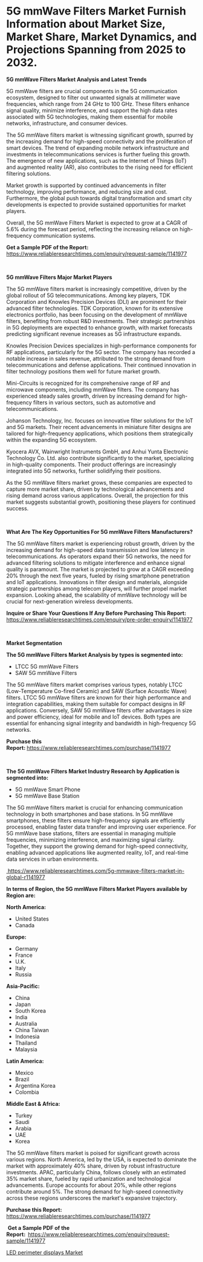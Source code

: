 <p><h1>5G mmWave Filters Market Furnish Information about Market Size, Market Share, Market Dynamics, and Projections Spanning from 2025 to 2032.</h1></p><p><strong>5G mmWave Filters Market Analysis and Latest Trends</strong></p>
<p><p>5G mmWave filters are crucial components in the 5G communication ecosystem, designed to filter out unwanted signals at millimeter wave frequencies, which range from 24 GHz to 100 GHz. These filters enhance signal quality, minimize interference, and support the high data rates associated with 5G technologies, making them essential for mobile networks, infrastructure, and consumer devices.</p><p>The 5G mmWave filters market is witnessing significant growth, spurred by the increasing demand for high-speed connectivity and the proliferation of smart devices. The trend of expanding mobile network infrastructure and investments in telecommunications services is further fueling this growth. The emergence of new applications, such as the Internet of Things (IoT) and augmented reality (AR), also contributes to the rising need for efficient filtering solutions.</p><p>Market growth is supported by continued advancements in filter technology, improving performance, and reducing size and cost. Furthermore, the global push towards digital transformation and smart city developments is expected to provide sustained opportunities for market players.</p><p>Overall, the 5G mmWave Filters Market is expected to grow at a CAGR of 5.6% during the forecast period, reflecting the increasing reliance on high-frequency communication systems.</p></p>
<p><strong>Get a Sample PDF of the Report:&nbsp;</strong> <a href="https://www.reliableresearchtimes.com/enquiry/request-sample/1141977?utm_campaign=3551&utm_medium=2&utm_source=Github&utm_content=ia&utm_term=24032025&utm_id=5g-mmwave-filters">https://www.reliableresearchtimes.com/enquiry/request-sample/1141977</a></p>
<p>&nbsp;</p>
<p><strong>5G mmWave Filters Major Market Players</strong></p>
<p><p>The 5G mmWave filters market is increasingly competitive, driven by the global rollout of 5G telecommunications. Among key players, TDK Corporation and Knowles Precision Devices (DLI) are prominent for their advanced filter technologies. TDK Corporation, known for its extensive electronics portfolio, has been focusing on the development of mmWave filters, benefiting from robust R&D investments. Their strategic partnerships in 5G deployments are expected to enhance growth, with market forecasts predicting significant revenue increases as 5G infrastructure expands.</p><p>Knowles Precision Devices specializes in high-performance components for RF applications, particularly for the 5G sector. The company has recorded a notable increase in sales revenue, attributed to the strong demand from telecommunications and defense applications. Their continued innovation in filter technology positions them well for future market growth.</p><p>Mini-Circuits is recognized for its comprehensive range of RF and microwave components, including mmWave filters. The company has experienced steady sales growth, driven by increasing demand for high-frequency filters in various sectors, such as automotive and telecommunications. </p><p>Johanson Technology, Inc. focuses on innovative filter solutions for the IoT and 5G markets. Their recent advancements in miniature filter designs are tailored for high-frequency applications, which positions them strategically within the expanding 5G ecosystem.</p><p>Kyocera AVX, Wainwright Instruments GmbH, and Anhui Yunta Electronic Technology Co. Ltd. also contribute significantly to the market, specializing in high-quality components. Their product offerings are increasingly integrated into 5G networks, further solidifying their positions.</p><p>As the 5G mmWave filters market grows, these companies are expected to capture more market share, driven by technological advancements and rising demand across various applications. Overall, the projection for this market suggests substantial growth, positioning these players for continued success.</p></p>
<p>&nbsp;</p>
<p><strong>What Are The Key Opportunities For 5G mmWave Filters Manufacturers?</strong></p>
<p><p>The 5G mmWave filters market is experiencing robust growth, driven by the increasing demand for high-speed data transmission and low latency in telecommunications. As operators expand their 5G networks, the need for advanced filtering solutions to mitigate interference and enhance signal quality is paramount. The market is projected to grow at a CAGR exceeding 20% through the next five years, fueled by rising smartphone penetration and IoT applications. Innovations in filter design and materials, alongside strategic partnerships among telecom players, will further propel market expansion. Looking ahead, the scalability of mmWave technology will be crucial for next-generation wireless developments.</p></p>
<p><strong>Inquire or Share Your Questions If Any Before Purchasing This Report:</strong> <a href="https://www.reliableresearchtimes.com/enquiry/pre-order-enquiry/1141977?utm_campaign=3551&utm_medium=2&utm_source=Github&utm_content=ia&utm_term=24032025&utm_id=5g-mmwave-filters">https://www.reliableresearchtimes.com/enquiry/pre-order-enquiry/1141977</a></p>
<p>&nbsp;</p>
<p><strong>Market Segmentation</strong></p>
<p><strong>The 5G mmWave Filters Market Analysis by types is segmented into:</strong></p>
<p><ul><li>LTCC 5G mmWave Filters</li><li>SAW 5G mmWave Filters</li></ul></p>
<p><p>The 5G mmWave filters market comprises various types, notably LTCC (Low-Temperature Co-fired Ceramic) and SAW (Surface Acoustic Wave) filters. LTCC 5G mmWave filters are known for their high performance and integration capabilities, making them suitable for compact designs in RF applications. Conversely, SAW 5G mmWave filters offer advantages in size and power efficiency, ideal for mobile and IoT devices. Both types are essential for enhancing signal integrity and bandwidth in high-frequency 5G networks.</p></p>
<p><strong>Purchase this Report:&nbsp;</strong><a href="https://www.reliableresearchtimes.com/purchase/1141977?utm_campaign=3551&utm_medium=2&utm_source=Github&utm_content=ia&utm_term=24032025&utm_id=5g-mmwave-filters">https://www.reliableresearchtimes.com/purchase/1141977</a></p>
<p>&nbsp;</p>
<p><strong>The 5G mmWave Filters Market Industry Research by Application is segmented into:</strong></p>
<p><ul><li>5G mmWave Smart Phone</li><li>5G mmWave Base Station</li></ul></p>
<p><p>The 5G mmWave filters market is crucial for enhancing communication technology in both smartphones and base stations. In 5G mmWave smartphones, these filters ensure high-frequency signals are efficiently processed, enabling faster data transfer and improving user experience. For 5G mmWave base stations, filters are essential in managing multiple frequencies, minimizing interference, and maximizing signal clarity. Together, they support the growing demand for high-speed connectivity, enabling advanced applications like augmented reality, IoT, and real-time data services in urban environments.</p></p>
<p><a href="https://www.reliableresearchtimes.com/5g-mmwave-filters-market-in-global-r1141977?utm_campaign=3551&utm_medium=2&utm_source=Github&utm_content=ia&utm_term=24032025&utm_id=5g-mmwave-filters">&nbsp;https://www.reliableresearchtimes.com/5g-mmwave-filters-market-in-global-r1141977</a></p>
<p><strong>In terms of Region, the 5G mmWave Filters Market Players available by Region are:</strong></p>
<p>
    <p> <strong> North America: </strong>
        <ul>
            <li>United States</li>
            <li>Canada</li>
        </ul>
        </p> 
    <p> <strong> Europe: </strong>
        <ul>
            <li>Germany</li>
            <li>France</li>
            <li>U.K.</li>
            <li>Italy</li>
            <li>Russia</li>
        </ul>
        </p> 
    <p> <strong> Asia-Pacific: </strong>
        <ul>
            <li>China</li>
            <li>Japan</li>
            <li>South Korea</li>
            <li>India</li>
            <li>Australia</li>
            <li>China Taiwan</li>
            <li>Indonesia</li>
            <li>Thailand</li>
            <li>Malaysia</li>
        </ul>
        </p> 
    <p> <strong> Latin America: </strong>
        <ul>
            <li>Mexico</li>
            <li>Brazil</li>
            <li>Argentina Korea</li>
            <li>Colombia</li>
        </ul>
        </p> 
    <p> <strong> Middle East & Africa: </strong>
        <ul>
            <li>Turkey</li>
            <li>Saudi</li>
            <li>Arabia</li>
            <li>UAE</li>
            <li>Korea</li>
        </ul>
    </p>
    </p>
<p><p>The 5G mmWave filters market is poised for significant growth across various regions. North America, led by the USA, is expected to dominate the market with approximately 40% share, driven by robust infrastructure investments. APAC, particularly China, follows closely with an estimated 35% market share, fueled by rapid urbanization and technological advancements. Europe accounts for about 20%, while other regions contribute around 5%. The strong demand for high-speed connectivity across these regions underscores the market's expansive trajectory.</p></p>
<p><strong>Purchase this Report: </strong><a href="https://www.reliableresearchtimes.com/purchase/1141977?utm_campaign=3551&utm_medium=2&utm_source=Github&utm_content=ia&utm_term=24032025&utm_id=5g-mmwave-filters">https://www.reliableresearchtimes.com/purchase/1141977</a></p>
<p>&nbsp;<strong>Get a Sample PDF of the Report:&nbsp;&nbsp;</strong><a href="https://www.reliableresearchtimes.com/enquiry/request-sample/1141977?utm_campaign=3551&utm_medium=2&utm_source=Github&utm_content=ia&utm_term=24032025&utm_id=5g-mmwave-filters">https://www.reliableresearchtimes.com/enquiry/request-sample/1141977</a></p>
<p><strong></strong></p>
<p><p><a href="https://github.com/dibesnayee/Market-Research-Report-List-1/blob/main/led-perimeter-displays-market.md?utm_campaign=3551&utm_medium=2&utm_source=Github&utm_content=ia&utm_term=24032025&utm_id=5g-mmwave-filters">LED perimeter displays Market</a></p></p>